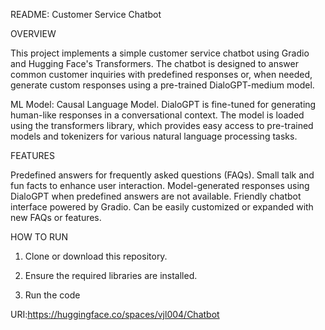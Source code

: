 README: Customer Service Chatbot

OVERVIEW

This project implements a simple customer service chatbot using Gradio and Hugging Face's Transformers. 
The chatbot is designed to answer common customer inquiries with predefined responses or, when needed, generate custom responses using a pre-trained DialoGPT-medium model.

ML Model: Causal Language Model. DialoGPT is fine-tuned for generating human-like responses in a conversational context. The model is loaded using the transformers library, which provides easy access to pre-trained models and tokenizers for various natural language processing tasks.

FEATURES

Predefined answers for frequently asked questions (FAQs).
Small talk and fun facts to enhance user interaction.
Model-generated responses using DialoGPT when predefined answers are not available.
Friendly chatbot interface powered by Gradio.
Can be easily customized or expanded with new FAQs or features.

HOW TO RUN 

1. Clone or download this repository.

2. Ensure the required libraries are installed.

3. Run the code

URI:https://huggingface.co/spaces/vjl004/Chatbot
